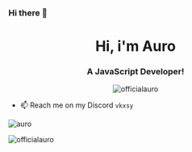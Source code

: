 ### Hi there 👋

<h1 align="center">Hi, i'm Auro</h1>
<h3 align="center">A JavaScript Developer!</h3>

<p align="center"> <img src="https://komarev.com/ghpvc/?username=officialauro" alt="officialauro" /> </p>

- 📫 Reach me on my Discord `vkxsy`

<p><img align="center" src="https://github-readme-stats.vercel.app/api/top-langs/?username=officialauro&layout=compact&theme=dark" alt="auro" <a/></p>
<p><img align="center" src="https://github-readme-stats.vercel.app/api?username=officialauro&show_icons=true&theme=dark" alt="officialauro" /></p>
